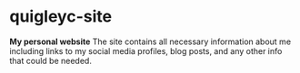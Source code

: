 
# quigleyc-site

**My personal website**
The site contains all necessary information about me including links to my
social media profiles, blog posts, and any other info that could be needed.
